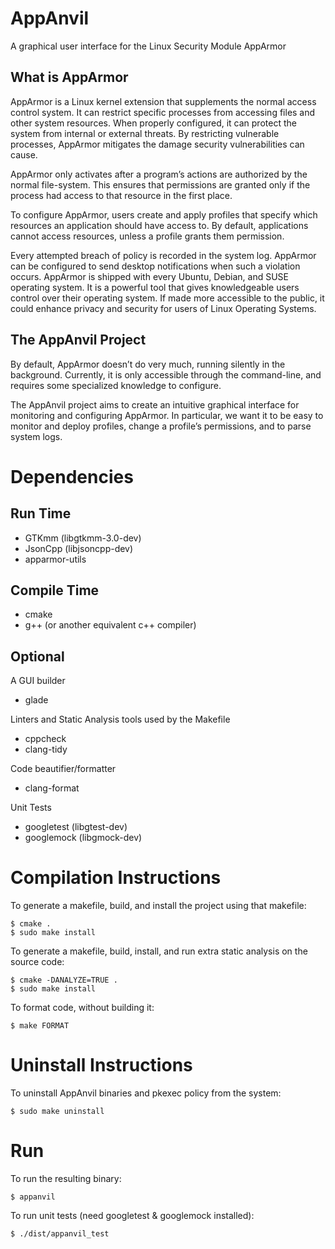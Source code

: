 # AppAnvil
A graphical user interface for the Linux Security Module AppArmor

## What is AppArmor
AppArmor is a Linux kernel extension that supplements the normal access control system. It can restrict specific processes from accessing files and other system resources. When properly configured, it can protect the system from internal or external threats. By restricting vulnerable processes, AppArmor mitigates the damage security vulnerabilities can cause.

AppArmor only activates after a program’s actions are authorized by the normal file-system. This ensures that permissions are granted only if the process had access to that resource in the first place.

To configure AppArmor, users create and apply profiles that specify which resources an application should have access to. By default, applications cannot access resources, unless a profile grants them permission. 

Every attempted breach of policy is recorded in the system log. AppArmor can be configured to send desktop notifications when such a violation occurs. 
AppArmor is shipped with every Ubuntu, Debian, and SUSE operating system. It is a powerful tool that gives knowledgeable users control over their operating system. If made more accessible to the public, it could enhance privacy and security for users of Linux Operating Systems.

## The AppAnvil Project
By default, AppArmor doesn’t do very much, running silently in the background. Currently, it is only accessible through the command-line, and requires some specialized knowledge to configure. 

The AppAnvil project aims to create an intuitive graphical interface for monitoring and configuring AppArmor. In particular, we want it to be easy to monitor and deploy profiles, change a profile’s permissions, and to parse system logs.

# Dependencies
## Run Time
* GTKmm (libgtkmm-3.0-dev)
* JsonCpp (libjsoncpp-dev)
* apparmor-utils

## Compile Time
* cmake
* g++ (or another equivalent c++ compiler)

## Optional
A GUI builder
* glade 

Linters and Static Analysis tools used by the Makefile
* cppcheck
* clang-tidy

Code beautifier/formatter
* clang-format

Unit Tests
* googletest (libgtest-dev)
* googlemock (libgmock-dev)

# Compilation Instructions

To generate a makefile, build, and install the project using that makefile:
```
$ cmake .
$ sudo make install
```
To generate a makefile, build, install, and run extra static analysis on the source code:
```
$ cmake -DANALYZE=TRUE .
$ sudo make install
```
To format code, without building it:
```
$ make FORMAT
```
# Uninstall Instructions

To uninstall AppAnvil binaries and pkexec policy from the system:
```
$ sudo make uninstall
```

# Run
To run the resulting binary:
```
$ appanvil
```
To run unit tests (need googletest & googlemock installed):
```
$ ./dist/appanvil_test
```
